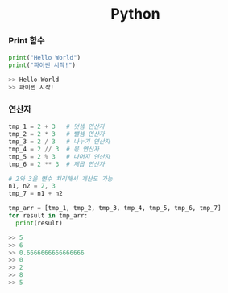 <h1 align = "center"> Python </h1>

### Print 함수
``` python
print("Hello World")
print("파이썬 시작!")

>> Hello World
>> 파이썬 시작!
```

### 연산자
``` python
tmp_1 = 2 + 3   # 덧셈 연산자
tmp_2 = 2 * 3   # 뺄셈 연산자
tmp_3 = 2 / 3   # 나누기 연산자
tmp_4 = 2 // 3  # 몫 연산자
tmp_5 = 2 % 3   # 나머지 연산자
tmp_6 = 2 ** 3  # 제곱 연산자

# 2와 3을 변수 처리해서 계산도 가능
n1, n2 = 2, 3
tmp_7 = n1 + n2

tmp_arr = [tmp_1, tmp_2, tmp_3, tmp_4, tmp_5, tmp_6, tmp_7]
for result in tmp_arr:
  print(result)

>> 5
>> 6
>> 0.6666666666666666
>> 0
>> 2
>> 8
>> 5
```
